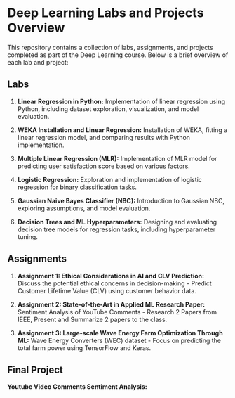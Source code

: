 # Deep Learning Labs and Projects Overview

This repository contains a collection of labs, assignments, and projects completed as part of the Deep Learning course. Below is a brief overview of each lab and project:

## Labs

1. **Linear Regression in Python:** Implementation of linear regression using Python, including dataset exploration, visualization, and model evaluation.

2. **WEKA Installation and Linear Regression:** Installation of WEKA, fitting a linear regression model, and comparing results with Python implementation.

3. **Multiple Linear Regression (MLR):** Implementation of MLR model for predicting user satisfaction score based on various factors.

4. **Logistic Regression:** Exploration and implementation of logistic regression for binary classification tasks.

5. **Gaussian Naive Bayes Classifier (NBC):** Introduction to Gaussian NBC, exploring assumptions, and model evaluation.

6. **Decision Trees and ML Hyperparameters:** Designing and evaluating decision tree models for regression tasks, including hyperparameter tuning.

## Assignments

1. **Assignment 1: Ethical Considerations in AI and CLV Prediction:** Discuss the potential ethical concerns in decision-making - Predict Customer Lifetime Value (CLV) using customer behavior data.

2. **Assignment 2: State-of-the-Art in Applied ML Research Paper:** Sentiment Analysis of YouTube Comments - Research 2 Papers from IEEE, Present and Summarize 2  papers to the class. 

3. **Assignment 3: Large-scale Wave Energy Farm Optimization Through ML:** Wave Energy Converters (WEC) dataset - Focus on predicting the total farm power using TensorFlow and Keras.

## Final Project

**Youtube Video Comments Sentiment Analysis:** 

